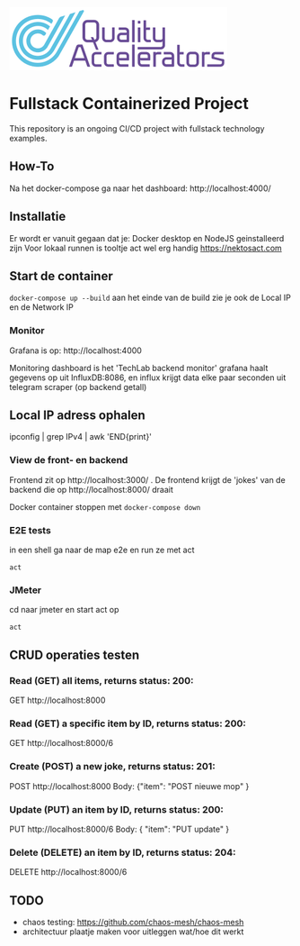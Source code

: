 ![logo](src/qa.png)

# Fullstack Containerized Project

This repository is an ongoing CI/CD project with fullstack technology examples. 

## How-To
Na het docker-compose ga naar het dashboard: http://localhost:4000/

## Installatie
Er wordt er vanuit gegaan dat je:
Docker desktop en NodeJS geinstalleerd zijn
Voor lokaal runnen is tooltje act wel erg handig <https://nektosact.com>

## Start de container
```docker-compose up --build```
aan het einde van de build zie je ook de Local IP en de Network IP

### Monitor
Grafana is op: http://localhost:4000

Monitoring dashboard is het 'TechLab backend monitor'
grafana haalt gegevens op uit InfluxDB:8086, en influx krijgt data elke paar seconden uit telegram scraper (op backend getall)

## Local IP adress ophalen
ipconfig | grep IPv4 | awk 'END{print}'  


### View de front- en backend 
Frontend zit op http://localhost:3000/ . De frontend krijgt de 'jokes' van de backend die op http://localhost:8000/ draait

Docker container stoppen met ```docker-compose down```

### E2E tests
in een shell ga naar de map e2e en run ze met act

```cd e2e
act
```
### JMeter
cd naar jmeter en start act op

```cd jmeter
act
```

## CRUD operaties testen

### Read (GET) all items, returns status: 200:
GET http://localhost:8000

### Read (GET) a specific item by ID, returns status: 200:
GET http://localhost:8000/6

### Create (POST) a new joke, returns status: 201:
POST http://localhost:8000
Body: {"item": "POST nieuwe mop" }

### Update (PUT) an item by ID, returns status: 200:
PUT http://localhost:8000/6
Body: { "item": "PUT update" }

### Delete (DELETE) an item by ID, returns status: 204:
DELETE http://localhost:8000/6

## TODO
- chaos testing: https://github.com/chaos-mesh/chaos-mesh
- architectuur plaatje maken voor uitleggen wat/hoe dit werkt